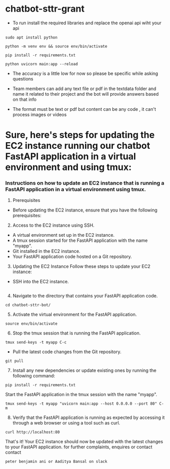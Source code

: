 # chatbot-sttr-grant

- To run install the required libraries and replace the openai api wiht your api 
```
sudo apt install python
```

```
python -m venv env && source env/bin/activate

```

```
pip install -r requirements.txt

```

```
python uvicorn main:app --reload

```

- The accuracy is a little low for now so please be specific while asking questions

- Team members can add any text file or pdf in the textdata folder and name it related to their project and the bot will provide answers based on that info
- The format must be text or pdf but content can be any code , it can't process images or videos

# Sure, here's steps for updating the EC2 instance running our chatbot FastAPI application in a virtual environment and using tmux:


### Instructions on how to update an EC2 instance that is running a FastAPI application in a virtual environment using tmux.

1. Prerequisites
- Before updating the EC2 instance, ensure that you have the following prerequisites:

2. Access to the EC2 instance using SSH.
- A virtual environment set up in the EC2 instance.
- A tmux session started for the FastAPI application with the name "myapp".
- Git installed in the EC2 instance.
- Your FastAPI application code hosted on a Git repository.

3. Updating the EC2 Instance
Follow these steps to update your EC2 instance:

- SSH into the EC2 instance.
```

```

4. Navigate to the directory that contains your FastAPI application code.

```
cd chatbot-sttr-bot/
```

5. Activate the virtual environment for the FastAPI application.

```
source env/bin/activate
```

6. Stop the tmux session that is running the FastAPI application.

```
tmux send-keys -t myapp C-c
```
- Pull the latest code changes from the Git repository.

```
git pull
```

7. Install any new dependencies or update existing ones by running the following command:

```
pip install -r requirements.txt
```

Start the FastAPI application in the tmux session with the name "myapp".

```
tmux send-keys -t myapp "uvicorn main:app --host 0.0.0.0 --port 80" C-m
```

8. Verify that the FastAPI application is running as expected by accessing it through a web browser or using a tool such as curl.

```
curl http://localhost:80
```

That's it! Your EC2 instance should now be updated with the latest changes to your FastAPI application.
for further complaints, enquires or contact
contact 

```
peter benjamin ani or Aaditya Bansal on slack
```



